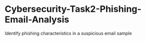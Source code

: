# Cybersecurity-Task2-Phishing-Email-Analysis
Identify phishing characteristics in a suspicious email sample
